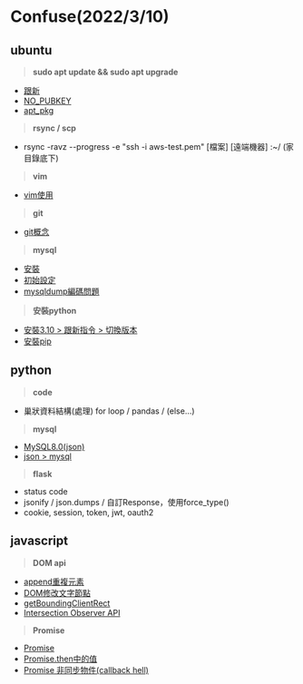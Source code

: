 # Confuse(2022/3/10)
## ubuntu
> **sudo apt update && sudo apt upgrade**
- [跟新](https://project.zhps.tp.edu.tw/ethan/2019/03/ubuntu-%E6%9B%B4%E6%96%B0%E8%88%87%E5%8D%87%E7%B4%9A/)
- [NO_PUBKEY](https://blog.wu-boy.com/2012/05/how-to-resolve-apt-get-no_pubkey-gpg-error/)
- [apt_pkg](https://www.796t.com/article.php?id=223037)
> **rsync / scp**
- rsync -ravz --progress -e "ssh -i aws-test.pem" [檔案] [遠端機器] :~/ (家目錄底下)
> **vim**
- [vim使用](https://zhuanlan.zhihu.com/p/68111471)
> **git**
- [git概念](https://www.youtube.com/watch?v=N6YQlPuAamw)
> **mysql**
- [安裝](https://ubunlog.com/zh-TW/MySQL-8-Ubuntu%E6%95%B8%E6%93%9A%E5%BA%AB/)
- [初始設定](https://www.albert-yu.com/blog/mysql%E8%A8%AD%E5%AE%9Aroot%E5%B8%B3%E8%99%9F%E5%AF%86%E7%A2%BC%E8%88%87%E5%88%9D%E5%A7%8B%E6%AC%8A%E9%99%90ubuntu-20-04/)
- [mysqldump編碼問題](https://blog.csdn.net/ycf8788/article/details/101035640)
> **安裝python**
- [安裝3.10 > 跟新指令 > 切換版本](https://www.itsupportwale.com/blog/how-to-upgrade-to-python-3-10-on-ubuntu-18-04-and-20-04-lts/)
- [安裝pip](https://linuxize.com/post/how-to-install-pip-on-ubuntu-20.04/)
	

## python
> **code**
- 巢狀資料結構(處理) for loop / pandas / (else...)

> **mysql**
- [MySQL8.0(json)](https://blog.csdn.net/lkforce/article/details/102940249)
- [json > mysql](https://segmentfault.com/a/1190000024445924)

> **flask**
- status code
- jsonify / json.dumps / 自訂Response，使用force_type()
- cookie, session, token, jwt, oauth2

## javascript
> **DOM api**
- [append重複元素](https://segmentfault.com/q/1010000007677851)
- [DOM修改文字節點](https://blog.kkbruce.net/2013/10/js-dom-edit-text-node-select-innerText-or-textContent.html)
- [getBoundingClientRect](https://codertw.com/%E7%A8%8B%E5%BC%8F%E8%AA%9E%E8%A8%80/744497/)
- [Intersection Observer API](https://medium.com/%E9%BA%A5%E5%85%8B%E7%9A%84%E5%8D%8A%E8%B7%AF%E5%87%BA%E5%AE%B6%E7%AD%86%E8%A8%98/%E8%AA%8D%E8%AD%98-intersection-observer-api-%E5%AF%A6%E4%BD%9C-lazy-loading-%E5%92%8C-infinite-scroll-c8d434ad218c)

> **Promise**
- [Promise](https://www.bilibili.com/video/BV1QV411a7Hu/?spm_id_from=333.788)
- [Promise.then中的值](https://www.wenyuanblog.com/blogs/javascript-how-to-return-value-in-promise.html#toc-heading-5)
- [Promise 非同步物件(callback hell)](https://awdr74100.github.io/2020-08-14-javascript-promise/)

